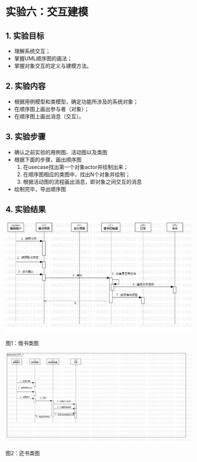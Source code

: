 # 实验六：交互建模

## 1. 实验目标

- 理解系统交互；
- 掌握UML顺序图的画法；
- 掌握对象交互的定义与建模方法。

## 2. 实验内容

- 根据用例模型和类模型，确定功能所涉及的系统对象；   
- 在顺序图上画出参与者（对象）；   
- 在顺序图上画出消息（交互）。   

## 3. 实验步骤

- 确认之前实验的用例图、活动图以及类图  
- 根据下面的步骤，画出顺序图  
	1. 在usecase找出第一个对象actor并绘制出来；  
	2. 在顺序图相应的类图中，找出N个对象并绘制；  
	3. 根据活动图的流程画出消息，即对象之间交互的消息  	
- 绘制完毕，导出顺序图

## 4. 实验结果
![借书顺序图](https://raw.githubusercontent.com/756612440/uml-modeling-2020/master/students/1714080902238/顺序图1-借书.jpg)

图1：借书类图

![还书顺序图](https://raw.githubusercontent.com/756612440/uml-modeling-2020/master/students/1714080902238/顺序图2-还书.jpg)

图2：还书类图
